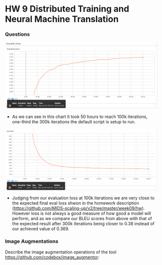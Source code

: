 # HW 9 Distributed Training and Neural Machine Translation

### Questions

![BLEU Scores](./BLEU_score.png)

 - As we can see in this chart it took 50 hours to reach 100k iterations, one-third the 300k iterations the default script is setup to run. 
 
 ![Evaluation Loss](./eval_loss.png)

 - Judging from our evaluation loss at 100k iterations we are very close to the expected final eval loss shwon in the homework description (https://github.com/MIDS-scaling-up/v2/tree/master/week09/hw). However loss is not always a good measure of how good a model will perform, and as we compare our BLEU scores from above with that of the expected result after 300k iterations being closer to 0.38 instead of our achieved value of 0.369.

### Image Augmentations

Describe the image augmentation operations of the tool https://github.com/codebox/image_augmentor:
